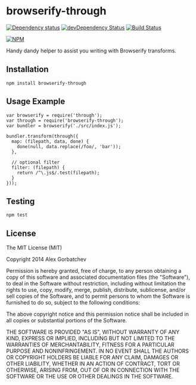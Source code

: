 # browserify-through

[![Dependency status](https://david-dm.org/alexgorbatchev/browserify-through.png)](https://david-dm.org/alexgorbatchev/browserify-through)
[![devDependency Status](https://david-dm.org/alexgorbatchev/browserify-through/dev-status.png)](https://david-dm.org/alexgorbatchev/browserify-through#info=devDependencies)
[![Build Status](https://secure.travis-ci.org/alexgorbatchev/browserify-through.png?branch=master)](https://travis-ci.org/alexgorbatchev/browserify-through)

[![NPM](https://nodei.co/npm/browserify-through.png?downloads=true)](https://npmjs.org/package/browserify-through)

Handy dandy helper to assist you writing with Browserify transforms.

## Installation

    npm install browserify-through

## Usage Example

```
var browserify = require('through');
var through = require('browserify-through');
var bundler = browserify('./src/index.js');

bundler.transform(through({
  map: (filepath, data, done) {
    done(null, data.replace(/foo/, 'bar'));
  },

  // optional filter
  filter: (filepath) {
    return /^\.js$/.test(filepath);
  }
}));
```

## Testing

    npm test

## License

The MIT License (MIT)

Copyright 2014 Alex Gorbatchev

Permission is hereby granted, free of charge, to any person obtaining a copy
of this software and associated documentation files (the "Software"), to deal
in the Software without restriction, including without limitation the rights
to use, copy, modify, merge, publish, distribute, sublicense, and/or sell
copies of the Software, and to permit persons to whom the Software is
furnished to do so, subject to the following conditions:

The above copyright notice and this permission notice shall be included in
all copies or substantial portions of the Software.

THE SOFTWARE IS PROVIDED "AS IS", WITHOUT WARRANTY OF ANY KIND, EXPRESS OR
IMPLIED, INCLUDING BUT NOT LIMITED TO THE WARRANTIES OF MERCHANTABILITY,
FITNESS FOR A PARTICULAR PURPOSE AND NONINFRINGEMENT. IN NO EVENT SHALL THE
AUTHORS OR COPYRIGHT HOLDERS BE LIABLE FOR ANY CLAIM, DAMAGES OR OTHER
LIABILITY, WHETHER IN AN ACTION OF CONTRACT, TORT OR OTHERWISE, ARISING FROM,
OUT OF OR IN CONNECTION WITH THE SOFTWARE OR THE USE OR OTHER DEALINGS IN
THE SOFTWARE.